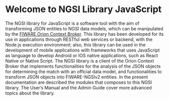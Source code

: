 # Welcome to NGSI Library JavaScript

The NGSI library for JavaScript is a software tool with the aim of transforming JSON entities to NGSI data models, which can be manipulated by the [FIWARE Orion Context Broker](https://fiware-orion.readthedocs.io/). This library has been developed for its use in applications through RESTful web services or backend, with the Node.js execution environment; also, this library can be used in the development of mobile applications with frameworks that uses JavaScript as language to develop Android or IOS native applications, such as React Native or Native Script.
The NGSI library is a client of the Orion Context Broker that implements functionalities for the analysis of the JSON objects for determining the match with an official data model, and functionalities to transform JSON objects into FIWARE-NGSIv2 entities. In the present documentation are described the modules that composes to this NGSI library.
The User’s Manual and the Admin Guide cover more advanced topics about the library.

